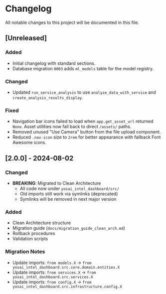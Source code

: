 # Changelog

All notable changes to this project will be documented in this file.

## [Unreleased]

### Added
- Initial changelog with standard sections.
- Database migration `0003` adds `ml_models` table for the model registry.

### Changed
- Updated `run_service_analysis` to use `analyze_data_with_service` and
  `create_analysis_results_display`.

### Fixed
- Navigation bar icons failed to load when `app.get_asset_url` returned
  `None`. Asset utilities now fall back to direct `/assets/` paths.
- Removed unused "Use Camera" button from the file upload component.
- Reduced `.nav-icon` size to `2rem` for better appearance with fallback
  Font Awesome icons.


## [2.0.0] - 2024-08-02

### Changed
- **BREAKING**: Migrated to Clean Architecture
  - All code now under `yosai_intel_dashboard/src/`
  - Old imports still work via symlinks (deprecated)
  - Symlinks will be removed in next major version
  
### Added
- Clean Architecture structure
- Migration guide (`docs/migration_guide_clean_arch.md`)
- Rollback procedures
- Validation scripts

### Migration Notes
- Update imports: `from models.X` → `from yosai_intel_dashboard.src.core.domain.entities.X`
- Update imports: `from services.X` → `from yosai_intel_dashboard.src.services.X`
- Update imports: `from config.X` → `from yosai_intel_dashboard.src.infrastructure.config.X`
